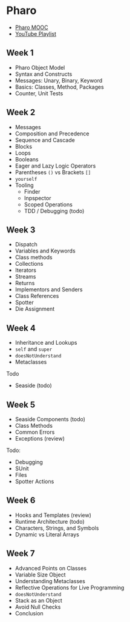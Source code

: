 # Pharo

- [Pharo MOOC](https://mooc.pharo.org/)
- [YouTube Playlist](https://www.youtube.com/playlist?list=PL2okA_2qDJ-kCHVcNXdO5wsUZJCY31zwf)

## Week 1

- Pharo Object Model
- Syntax and Constructs
- Messages: Unary, Binary, Keyword
- Basics: Classes, Method, Packages
- Counter, Unit Tests

## Week 2

- Messages
- Composition and Precedence
- Sequence and Cascade
- Blocks
- Loops
- Booleans
- Eager and Lazy Logic Operators
- Parentheses `()` vs Brackets `[]`
- `yourself`
- Tooling
  - Finder
  - Inpspector
  - Scoped Operations
  - TDD / Debugging (todo)

## Week 3

- Dispatch
- Variables and Keywords
- Class methods
- Collections
- Iterators
- Streams
- Returns
- Implementors and Senders
- Class References
- Spotter
- Die Assignment

## Week 4

- Inheritance and Lookups
- `self` and `super`
- `doesNotUnderstand`
- Metaclasses

Todo

- Seaside (todo)

## Week 5

- Seaside Components (todo)
- Class Methods
- Common Errors
- Exceptions (review)

Todo:

- Debugging
- SUnit
- Files
- Spotter Actions

## Week 6

- Hooks and Templates (review)
- Runtime Architecture (todo)
- Characters, Strings, and Symbols
- Dynamic vs Literal Arrays

## Week 7

- Advanced Points on Classes
- Variable Size Object
- Understanding Metaclasses
- Reflective Operations for Live Programming
- `doesNotUnderstand`
- Stack as an Object
- Avoid Null Checks
- Conclusion
